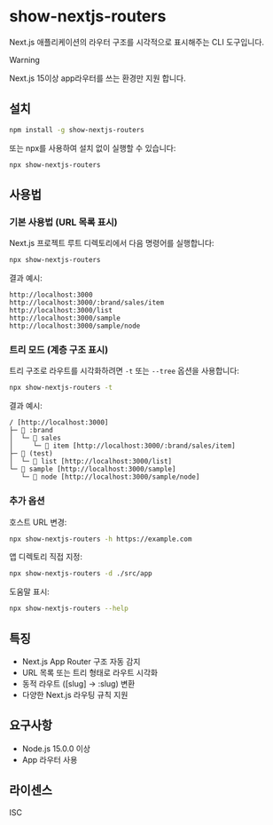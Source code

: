 # show-nextjs-routers

Next.js 애플리케이션의 라우터 구조를 시각적으로 표시해주는 CLI 도구입니다.

> [!WARNING]
> Next.js 15이상 app라우터를 쓰는 환경만 지원 합니다.

## 설치

```bash
npm install -g show-nextjs-routers
```

또는 npx를 사용하여 설치 없이 실행할 수 있습니다:

```bash
npx show-nextjs-routers
```

## 사용법

### 기본 사용법 (URL 목록 표시)

Next.js 프로젝트 루트 디렉토리에서 다음 명령어를 실행합니다:

```bash
npx show-nextjs-routers
```

결과 예시:
```
http://localhost:3000
http://localhost:3000/:brand/sales/item
http://localhost:3000/list
http://localhost:3000/sample
http://localhost:3000/sample/node
```

### 트리 모드 (계층 구조 표시)

트리 구조로 라우트를 시각화하려면 `-t` 또는 `--tree` 옵션을 사용합니다:

```bash
npx show-nextjs-routers -t
```

결과 예시:
```
/ [http://localhost:3000]
├─ 📁 :brand
│  └─ 📁 sales
│     └─ 📁 item [http://localhost:3000/:brand/sales/item]
├─ 📁 (test)
│  └─ 📁 list [http://localhost:3000/list]
└─ 📁 sample [http://localhost:3000/sample]
   └─ 📁 node [http://localhost:3000/sample/node]
```

### 추가 옵션

호스트 URL 변경:
```bash
npx show-nextjs-routers -h https://example.com
```

앱 디렉토리 직접 지정:
```bash
npx show-nextjs-routers -d ./src/app
```

도움말 표시:
```bash
npx show-nextjs-routers --help
```

## 특징

- Next.js App Router 구조 자동 감지
- URL 목록 또는 트리 형태로 라우트 시각화
- 동적 라우트 ([slug] → :slug) 변환
- 다양한 Next.js 라우팅 규칙 지원

## 요구사항

- Node.js 15.0.0 이상
- App 라우터 사용

## 라이센스

ISC